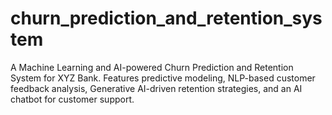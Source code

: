 # churn_prediction_and_retention_system
A Machine Learning and AI-powered Churn Prediction and Retention System for XYZ Bank. Features predictive modeling, NLP-based customer feedback analysis, Generative AI-driven retention strategies, and an AI chatbot for customer support.

